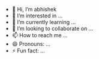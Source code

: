 - 👋 Hi, I’m abhishek
- 👀 I’m interested in ...
- 🌱 I’m currently learning ...
- 💞️ I’m looking to collaborate on ...
- 📫 How to reach me ...
- 😄 Pronouns: ...
- ⚡ Fun fact: ...

<!---
abhishek8748/abhishek8748 is a ✨ special ✨ repository because its `README.md` (this file) appears on your GitHub profile.
You can click the Preview link to take a look at your changes.
--->
